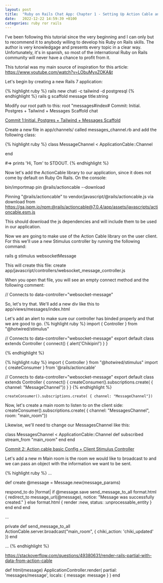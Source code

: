 ```yaml
---
layout: post
title:  "Ruby on Rails Chat App: Chapter 1 - Setting Up Action Cable and Stimulus"
date:   2022-12-22 14:59:39 +0100
categories: ruby ror rails 
---
```

I've been following this tutorial since the very beginning and I can only but to recommend it to anybody willing to develop his Ruby on Rails skills. The author is very knowledgage and presents every topic in a clear way. Unfortunately, it's in spanish, so most of the international Ruby on Rails community will never have a chance to profit from it.

This tutorial was my main source of inspiration for this article:
https://www.youtube.com/watch?v=LObuMyxZOKA&t


Let's begin by creating a new Rails 7 application:

{% highlight ruby %}
rails new chati -c tailwind -d postgresql
{% endhighlight %}
rails g scaffold message title:string

Modify our root path to this:
root "messages#index#
Commit: Initial. Postgres + Tailwind + Messages Scaffold
chat

[Commit 1:Initial. Postgres + Tailwind + Messages Scaffold][commit-2]




Create a new file in app/channels/ called messages_channel.rb and add the following class:

{% highlight ruby %}
class MessageChannel < ApplicationCable::Channel
   
end 

#=> prints 'Hi, Tom' to STDOUT.
{% endhighlight %}


Now let's add the ActionCable library to our application, since it does not come by default on Ruby On Rails. On the console:

bin/importmap pin @rails/actioncable --download


>>
Pinning "@rails/actioncable" to vendor/javascript/@rails/actioncable.js via download from https://ga.jspm.io/npm:@rails/actioncable@7.0.4/app/assets/javascripts/actioncable.esm.js

This should download the js dependencies and will include them to be used in our application.

Now we are going to make use of the Action Cable library on the user client. For this we'll use a new Stimulus controller by running the following command:

rails g stimulus websocketMessage

This will create this file:
create  app/javascript/controllers/websocket_message_controller.js

When you open that file, you will see an empty connect method and the following comment:

// Connects to data-controller="websocket-message"

So, let's try that. We'll add a new div like this to app/views/messages/index.html
<div data-controller='websocket-message'>
</div>

Let's add an alert to make sure our controller has binded properly and that we are good to go.
{% highlight ruby %}
   import { Controller } from "@hotwired/stimulus"
       
   // Connects to data-controller="websocket-message"
   export default class extends Controller {
     connect() { 
      alert('Chikipin!')
     }
   }

{% endhighlight %}


{% highlight ruby %}
   import { Controller } from "@hotwired/stimulus"
   import { createConsumer } from '@rails/actioncable'
       
   // Connects to data-controller="websocket-message"
   export default class extends Controller {
     connect() {
       createConsumer().subscriptions.create( { channel: "MessageChannel"})
     } 
   } 
{% endhighlight %}


    createConsumer().subscriptions.create( { channel: "MessageChannel"})


Now, let's create a main room to listen to on the client side:
          createConsumer().subscriptions.create( { channel: "MessagesChannel", room: "main_room"})

Likewise, we'll need to change our MessagesChannel like this:

  class MessagesChannel < ApplicationCable::Channel
    def subscribed
     stream_from "main_room"
    end
   end

[Commit 2: Action cable basic Config + Client Stimulus Controller][commit-2]


Let's add a new m
Main room is the room we would like to broadcast to and we can pass an object with the information we want to be sent. 

{% highlight ruby %}
...

def create
  @message = Message.new(message_params)
 
  respond_to do |format|
    if @message.save
      send_message_to_all
      format.html { redirect_to message_url(@message), notice: "Message was successfully created." }
    else
      format.html { render :new, status: :unprocessable_entity }
    end
  end
end

...

   private
     def send_message_to_all
       ActionCable.server.broadcast("main_room", { chiki_action: 'chiki_updated' })
     end

...
{% endhighlight %}





https://stackoverflow.com/questions/49380631/render-rails-partial-with-data-from-action-cable

  def html(message)
    ApplicationController.render(
      partial: 'messages/message',
      locals: { message: message }
    )
  end




[commit-1]: https://github.com/divagueame/chat/commit/07d3a26c8ce279f6befdef89950f1a98094010f1
[commit-2]: https://github.com/divagueame/chat/commit/330c985ae89f06358b15bc29663d47d77845e4df
[commit-3]: 
[commit-4]: 
